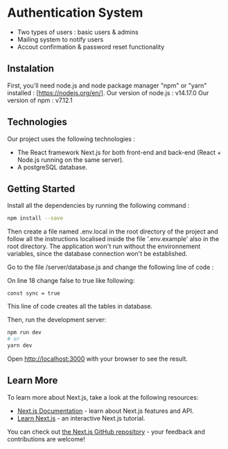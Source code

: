 # Authentication System

- Two types of users : basic users & admins
- Mailing system to notify users
- Accout confirmation & password reset functionality

## Instalation

First, you'll need node.js and node package manager "npm" or "yarn" installed : [https://nodejs.org/en/].
Our version of node.js : v14.17.0
Our version of npm : v7.12.1

## Technologies

Our project uses the following technologies :

- The React framework Next.js for both front-end and back-end (React + Node.js running on the same server).
- A postgreSQL database.

## Getting Started

Install all the dependencies by running the following command :

```bash
npm install --save
```

Then create a file named .env.local in the root directory of the project and follow all the instructions localised inside the file '.env.example' also in the root directory. The application won't run without the environnement variables, since the database connection won't be established.

Go to the file /server/database.js and change the following line of code :

On line 18 change false to true like following:

```
const sync = true
```

This line of code creates all the tables in database.

Then, run the development server:

```bash
npm run dev
# or
yarn dev
```

Open [http://localhost:3000](http://localhost:3000) with your browser to see the result.

## Learn More

To learn more about Next.js, take a look at the following resources:

- [Next.js Documentation](https://nextjs.org/docs) - learn about Next.js features and API.
- [Learn Next.js](https://nextjs.org/learn) - an interactive Next.js tutorial.

You can check out [the Next.js GitHub repository](https://github.com/vercel/next.js/) - your feedback and contributions are welcome!

